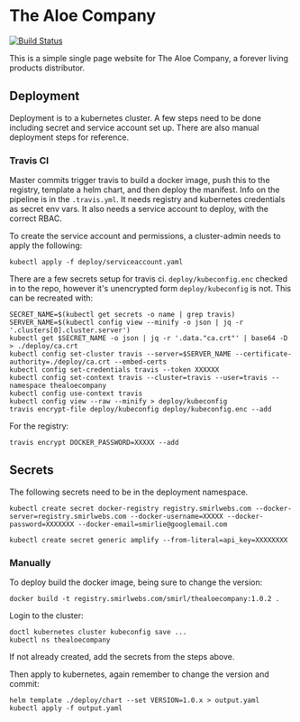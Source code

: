 # The Aloe Company

[![Build Status](https://travis-ci.org/Smirl/thealoecompany.svg?branch=master)](https://travis-ci.org/Smirl/thealoecompany)

This is a simple single page website for The Aloe Company, a forever living
products distributor.

## Deployment

Deployment is to a kubernetes cluster. A few steps need to be done including
secret and service account set up. There are also manual deployment steps for
reference.

### Travis CI

Master commits trigger travis to build a docker image, push this to the registry,
template a helm chart, and then deploy the manifest. Info on the pipeline is in
the `.travis.yml`. It needs registry and kubernetes credentials as secret env
vars. It also needs a service account to deploy, with the correct RBAC.

To create the service account and permissions, a cluster-admin needs to apply
the following:

    kubectl apply -f deploy/serviceaccount.yaml

There are a few secrets setup for travis ci. `deploy/kubeconfig.enc` checked in
to the repo, however it's unencrypted form `deploy/kubeconfig` is not. This
can be recreated with:

    SECRET_NAME=$(kubectl get secrets -o name | grep travis)
    SERVER_NAME=$(kubectl config view --minify -o json | jq -r '.clusters[0].cluster.server')
    kubectl get $SECRET_NAME -o json | jq -r '.data."ca.crt"' | base64 -D > ./deploy/ca.crt
    kubectl config set-cluster travis --server=$SERVER_NAME --certificate-authority=./deploy/ca.crt --embed-certs
    kubectl config set-credentials travis --token XXXXXX
    kubectl config set-context travis --cluster=travis --user=travis --namespace thealoecompany
    kubectl config use-context travis
    kubectl config view --raw --minify > deploy/kubeconfig
    travis encrypt-file deploy/kubeconfig deploy/kubeconfig.enc --add

For the registry:

    travis encrypt DOCKER_PASSWORD=XXXXX --add

## Secrets

The following secrets need to be in the deployment namespace.

    kubectl create secret docker-registry registry.smirlwebs.com --docker-server=registry.smirlwebs.com --docker-username=XXXXX --docker-password=XXXXXXX --docker-email=smirlie@googlemail.com
    
    kubectl create secret generic amplify --from-literal=api_key=XXXXXXXX

### Manually
To deploy build the docker image, being sure to change the version:

    docker build -t registry.smirlwebs.com/smirl/thealoecompany:1.0.2 .

Login to the cluster:

    doctl kubernetes cluster kubeconfig save ...
    kubectl ns thealoecompany

If not already created, add the secrets from the steps above.

Then apply to kubernetes, again remember to change the version and commit:

    helm template ./deploy/chart --set VERSION=1.0.x > output.yaml
    kubectl apply -f output.yaml
